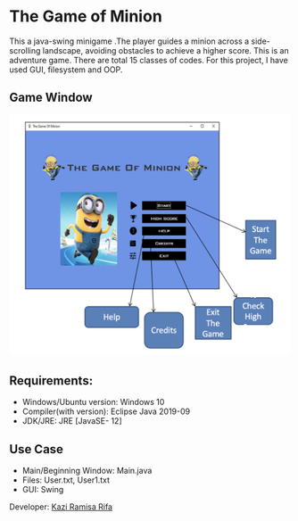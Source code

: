 # The Game of Minion
This a java-swing minigame .The player guides a minion across a side-scrolling landscape, avoiding obstacles to achieve a higher score. This is an adventure game. There are total 15 classes of codes. For this project, I have used GUI, filesystem and OOP.


## Game Window
![GameWindow](./Code/Img/screen_view.png)


## Requirements:
* Windows/Ubuntu version: Windows 10
* Compiler(with version): Eclipse Java 2019-09
* JDK/JRE: JRE [JavaSE- 12]

## Use Case
- Main/Beginning Window: Main.java
- Files: User.txt, User1.txt
- GUI: Swing

Developer: [Kazi Ramisa Rifa](mailto:kazi.rifa@northsouth.edu)
